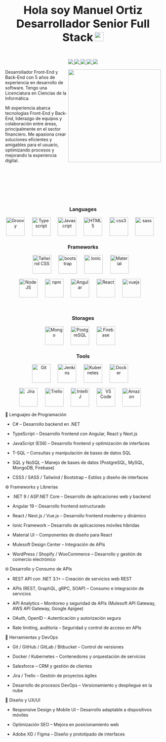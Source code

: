 <h2 align="center">
  <strong style="font-size: 36px;">Hola soy Manuel Ortiz Desarrollador Senior Full Stack</strong>
  <img src="https://github.com/TheDudeThatCode/TheDudeThatCode/blob/master/Assets/Hi.gif" width="29px">
</h2>
<br>
<p align="center">
  <a href="#" target="_blank">
    <img src="https://img.shields.io/static/v1?label=|&message=WEBSITE&color=ff&style=plastic&logo=realm&logo-color=white"/>
  </a>
  <a href="#" target="_blank">
    <img src="https://img.shields.io/static/v1?label=|&message=LINKED-IN&color=cdf998&style=plastic&logo=linkedin&logo-color=white"/>
  </a>
  <a href="#" target="_blank">
    <img src="https://img.shields.io/static/v1?label=|&message=TWITTER&color=d18014&style=plastic&logo=twitter&logo-color=white"/>
  </a>
  <a href="#" target="_blank">
      <img src="https://img.shields.io/static/v1?label=|&message=DEV-TO&color=cde928&style=plastic&logo=dev.to&logo-color=white"/>
  </a>
  <a href="#" target="_blank" download="Resume.pdf">
      <img src="https://img.shields.io/static/v1?label=|&message=RESUME&color=24555f&style=plastic&logo=react&logo-color=white"/>
  </a>
</p>

<img src="https://c.tenor.com/flflC6GFzO8AAAAd/sultan-alrefaei-programmer.gif" align="right" height="300">
 
 <p align="left">Desarrollador Front-End y Back-End con 5 años de experiencia en desarrollo de software. Tengo una Licenciatura en Ciencias de la Informática.
  
  Mi experiencia abarca tecnologías Front-End y Back-End, liderazgo de equipos y colaboración entre áreas, principalmente en el sector financiero. Me apasiona crear soluciones eficientes y amigables para el usuario, optimizando procesos y mejorando la experiencia digital.
  
<!--   I am motivated by the power of technology as a tool for positive change, with a background in Math, Physics, and Engineering. -->
</p>

<!-- See [my website](https://rahulkarda.netlify.app) for more information! <br> <br>
You can also find me on [![Twitter][1.2]][1],  or on [![LinkedIn][3.2]][3].
website -->

<br>
<br>
<br>
<br>
<br>
<br>

<div align="center" width="100">
  <h3>Languages</h3>
  <img
    src="https://upload.wikimedia.org/wikipedia/commons/thumb/7/7d/Microsoft_.NET_logo.svg/800px-Microsoft_.NET_logo.svg.png"
    width="60px"
    alt="Groovy">
    &nbsp;&nbsp;&nbsp;&nbsp;
  <img
    src="https://cdn.jsdelivr.net/gh/devicons/devicon@latest/icons/typescript/typescript-original.svg"
    width="60px"
    alt="Typescript">
    &nbsp;&nbsp;&nbsp;&nbsp;
  <img
    src="https://cdn.jsdelivr.net/gh/devicons/devicon@latest/icons/javascript/javascript-original.svg"
    width="60px"
    alt="Javascript">
    &nbsp;&nbsp;&nbsp;&nbsp;
  <img
    src="https://cdn.jsdelivr.net/gh/devicons/devicon@latest/icons/html5/html5-original-wordmark.svg"
    width="60px"
    alt="HTML5">
    &nbsp;&nbsp;&nbsp;&nbsp;
  <img
    src="https://cdn.jsdelivr.net/gh/devicons/devicon@latest/icons/css3/css3-original-wordmark.svg"
    width="60px"
    alt="css3">
    &nbsp;&nbsp;&nbsp;&nbsp;
  <img
    src="https://cdn.jsdelivr.net/gh/devicons/devicon@latest/icons/sass/sass-original.svg"
    width="60px"
    alt="sass">
    &nbsp;&nbsp;&nbsp;&nbsp;

<h3>Frameworks</h3>
  <img
    src="https://upload.wikimedia.org/wikipedia/commons/thumb/d/d5/Tailwind_CSS_Logo.svg/330px-Tailwind_CSS_Logo.svg.png"
    width="60px"
    alt="Tailwind CSS">
    &nbsp;&nbsp;&nbsp;&nbsp;
  <img
    src="https://upload.wikimedia.org/wikipedia/commons/thumb/b/b2/Bootstrap_logo.svg/2560px-Bootstrap_logo.svg.png"
    width="60px"
    alt="bootstrap">
    &nbsp;&nbsp;&nbsp;&nbsp;
  <img
    src="https://upload.wikimedia.org/wikipedia/commons/thumb/d/d1/Ionic_Logo.svg/2560px-Ionic_Logo.svg.png"
    width="60px"
    alt="Ionic">
    &nbsp;&nbsp;&nbsp;&nbsp;
  <img
    src="https://cdn.worldvectorlogo.com/logos/material-ui-1.svg"
    width="60px"
    alt="Material">
    &nbsp;&nbsp;&nbsp;

  </br>

  <img
    src="https://cdn.jsdelivr.net/gh/devicons/devicon@latest/icons/nodejs/nodejs-original-wordmark.svg"
    width="60px"
    alt="NodeJS">
    &nbsp;&nbsp;&nbsp;&nbsp;
  <img
    src="https://cdn.jsdelivr.net/gh/devicons/devicon@latest/icons/npm/npm-original-wordmark.svg"
    width="60px"
    alt="npm">
    &nbsp;&nbsp;&nbsp;&nbsp;
  <img
    src="https://cdn.jsdelivr.net/gh/devicons/devicon@latest/icons/angularjs/angularjs-original.svg"
    width="60px"
    alt="Angular">
    &nbsp;&nbsp;&nbsp;&nbsp;
  <img
    src="https://cdn.jsdelivr.net/gh/devicons/devicon@latest/icons/react/react-original-wordmark.svg"
    width="60px"
    alt="React">
    &nbsp;&nbsp;&nbsp;&nbsp;
  <img
    src="https://upload.wikimedia.org/wikipedia/commons/thumb/9/95/Vue.js_Logo_2.svg/1184px-Vue.js_Logo_2.svg.png"
    width="60px"
    alt="vuejs">
    &nbsp;&nbsp;&nbsp;&nbsp;
  
  <!-- Storages -->
  </br>
  <h3>Storages</h3>
  <img
    src="https://cdn.worldvectorlogo.com/logos/mongodb-icon-2.svg"
    width="60px"
    alt="Mongo">
    &nbsp;&nbsp;&nbsp;&nbsp;
  <img
    src="https://cdn.jsdelivr.net/gh/devicons/devicon@latest/icons/postgresql/postgresql-original-wordmark.svg"
    width="60px"
    alt="PostgreSQL">
    &nbsp;&nbsp;&nbsp;&nbsp;
  <img
    src="https://cdn.jsdelivr.net/gh/devicons/devicon@latest/icons/firebase/firebase-plain-wordmark.svg"
    width="60px"
    alt="Firebase">
    &nbsp;&nbsp;&nbsp;&nbsp;
  
  <!-- Tools -->
  </br>
  <h3>Tools</h3>
  <img
    src="https://cdn.jsdelivr.net/gh/devicons/devicon@latest/icons/github/github-original-wordmark.svg"
    width="60px"
    alt="Git">
    &nbsp;&nbsp;&nbsp;&nbsp;
  <img
    src="https://cdn.jsdelivr.net/gh/devicons/devicon@latest/icons/jenkins/jenkins-original.svg"
    width="60px"
    alt="Jenkins">
    &nbsp;&nbsp;&nbsp;&nbsp;
  <img
    src="https://cdn.jsdelivr.net/gh/devicons/devicon@latest/icons/kubernetes/kubernetes-plain-wordmark.svg"
    width="60px"
    alt="Kubernetes">
    &nbsp;&nbsp;&nbsp;&nbsp;
  <img
    src="https://cdn.jsdelivr.net/gh/devicons/devicon@latest/icons/docker/docker-original-wordmark.svg"
    width="60px"
    alt="Docker">
    &nbsp;&nbsp;&nbsp;&nbsp;
  
  </br>
  
  <img
    src="https://cdn.jsdelivr.net/gh/devicons/devicon@latest/icons/jira/jira-original-wordmark.svg"
    width="60px"
    alt="Jira">
    &nbsp;&nbsp;&nbsp;&nbsp;
  <img
    src="https://cdn.jsdelivr.net/gh/devicons/devicon@latest/icons/trello/trello-plain-wordmark.svg"
    width="60px"
    alt="Trello">
    &nbsp;&nbsp;&nbsp;&nbsp;
  <img
    src="https://upload.wikimedia.org/wikipedia/commons/thumb/9/9c/IntelliJ_IDEA_Icon.svg/512px-IntelliJ_IDEA_Icon.svg.png"
    width="60px"
    alt="IntelliJ">
    &nbsp;&nbsp;&nbsp;&nbsp;
  <img
    src="https://cdn.jsdelivr.net/gh/devicons/devicon@latest/icons/vscode/vscode-original-wordmark.svg"
    width="60px"
    alt="VS Code">
    &nbsp;&nbsp;&nbsp;&nbsp;
  <img
    src="https://1000marcas.net/wp-content/uploads/2025/03/Amazon-Web-Services-Emblem.png"
    width="60px"
    alt="Amazon">
    &nbsp;&nbsp;&nbsp;&nbsp;
  
</div>



🧠 Lenguajes de Programación

-  C# – Desarrollo backend en .NET

-  TypeScript – Desarrollo frontend con Angular, React y Next.js

-  JavaScript (ES6) – Desarrollo frontend y optimización de interfaces

- T-SQL – Consultas y manipulación de bases de datos SQL

-  SQL y NoSQL – Manejo de bases de datos (PostgreSQL, MySQL, MongoDB, Firebase)

- CSS3 / SASS / Tailwind / Bootstrap – Estilos y diseño de interfaces


⚙️ Frameworks y Librerías

- .NET 9 / ASP.NET Core – Desarrollo de aplicaciones web y backend

- Angular 19 – Desarrollo frontend estructurado

- React / Next.js / Vue.js – Desarrollo frontend moderno y dinámico

- Ionic Framework – Desarrollo de aplicaciones móviles híbridas

- Material UI – Componentes de diseño para React

- Mulesoft Design Center – Integración de APIs

- WordPress / Shopify / WooCommerce – Desarrollo y gestión de comercio electrónico



🌐 Desarrollo y Consumo de APIs

- REST API con .NET 3.1+ – Creación de servicios web REST

- APIs (REST, GraphQL, gRPC, SOAP) – Consumo e integración de servicios

- API Analytics – Monitoreo y seguridad de APIs (Mulesoft API Gateway, AWS API Gateway, Google Apigee)

- OAuth, OpenID – Autenticación y autorización segura

- Rate limiting, auditoría – Seguridad y control de acceso en APIs



🔧 Herramientas y DevOps

- Git / GitHub / GitLab / Bitbucket – Control de versiones

- Docker / Kubernetes – Contenedores y orquestación de servicios

- Salesforce – CRM y gestión de clientes

- Jira / Trello – Gestión de proyectos ágiles

- Desarrollo de procesos DevOps – Versionamiento y despliegue en la nube

  

🎨 Diseño y UX/UI

- Responsive Design y Mobile UI – Desarrollo adaptable a dispositivos móviles

- Optimización SEO – Mejora en posicionamiento web

- Adobe XD / Figma – Diseño y prototipado de interfaces
<!--
**maniortiz98/maniortiz98** is a ✨ _special_ ✨ repository because its `README.md` (this file) appears on your GitHub profile.

Here are some ideas to get you started:

- 🔭 I’m currently working on ...
- 🌱 I’m currently learning ...
- 👯 I’m looking to collaborate on ...
- 🤔 I’m looking for help with ...
- 💬 Ask me about ...
- 📫 How to reach me: ...
- 😄 Pronouns: ...
- ⚡ Fun fact: ...
-->
